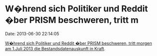 W�hrend sich Politiker und Reddit �ber PRISM beschweren, tritt m
================================================================

Date: 2013-06-30 22:14:05

[W�hrend sich Politiker und Reddit �ber PRISM beschweren, tritt morgen
am 1.Juli 2013 die Bestandsdatenauskunft in
Kraft](http://www.reddit.com/r/de/comments/1hd421/w%C3%A4hrend_sich_politiker_und_reddit_%C3%BCber_prism/).
